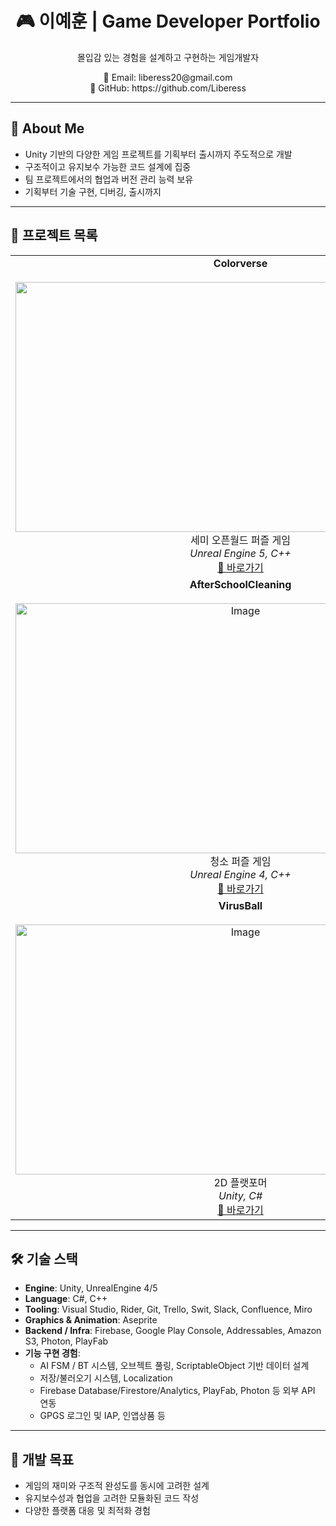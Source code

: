 <h1 align="center">🎮 이예훈 | Game Developer Portfolio</h1>
<p align="center">몰입감 있는 경험을 설계하고 구현하는 게임개발자</p>

<p align="center">
  📧 Email: liberess20@gmail.com  
  <br>
  🐙 GitHub: https://github.com/Liberess
</p>

---

## 🧩 About Me

- Unity 기반의 다양한 게임 프로젝트를 기획부터 출시까지 주도적으로 개발
- 구조적이고 유지보수 가능한 코드 설계에 집중
- 팀 프로젝트에서의 협업과 버전 관리 능력 보유
- 기획부터 기술 구현, 디버깅, 출시까지

---

## 📌 프로젝트 목록

<table>
  <tr>
    <td align="center">
      <strong>Colorverse</strong><br/><br/>
      <img src="https://github.com/user-attachments/assets/8fad19a9-bcdd-4908-9c93-ff8c5548ef32" width="720" height="400"/><br/>
      세미 오픈월드 퍼즐 게임<br/>
      <em>Unreal Engine 5, C++</em><br/>
      <a href="https://github.com/Liberess/Portpolio/tree/main/Colorverse">🔗 바로가기</a>
    </td>
    <td align="center">
      <strong>ReadyOrNot</strong><br/><br/>
      <img width="720" height="400" alt="Image" src="https://github.com/user-attachments/assets/ce2ec959-5bea-4969-9dbf-619fe018fded"/><br/>
      싱글/멀티 슈팅 게임<br/>
      <em>Unity, C#, Photon</em><br/>
      <a href="https://github.com/Liberess/Portpolio/tree/main/ReadyOrNot">🔗 바로가기</a>
    </td>
    <td align="center">
      <strong>Gooey's ClayIsland</strong><br/><br/>
      <img width="720" height="400" alt="Image" src="https://github.com/user-attachments/assets/c35e40d1-8566-43c0-94cb-f69ce874f110" /><br/>
      어드벤처 퍼즐 게임<br/>
      <em>Unity, C#</em><br/>
      <a href="https://github.com/Liberess/Portpolio/tree/main/Gooey's%20ClayIsland">🔗 바로가기</a>
    </td>
  </tr>
  <tr>
    <td align="center">
      <strong>AfterSchoolCleaning</strong><br/><br/>
      <img width="720" height="400" alt="Image" src="https://github.com/user-attachments/assets/8c356470-8510-4198-88ba-6334d2a42870" /><br/>
      청소 퍼즐 게임<br/>
      <em>Unreal Engine 4, C++</em><br/>
      <a href="https://github.com/Liberess/Portpolio/tree/main/AfterSchoolCleaning">🔗 바로가기</a>
    </td>
    <td align="center">
      <strong>Lumidia VR Services</strong><br/><br/>
      <img width="720" height="400" alt="Image" src="https://github.com/user-attachments/assets/e8df365c-507a-49c9-b914-1db2f33b696c" /><br/>
      수술 시뮬레이션 VR 게임<br/>
      <em>Unity, C#, MetaQuest2</em><br/>
      <a href="https://github.com/Liberess/Portpolio/tree/main/Lumidia%20Games%20Virtual%20Reality%20Services">🔗 바로가기</a>
    </td>
    <td align="center">
      <strong>WarmHeart</strong><br/><br/>
      <img width="720" height="400" alt="Image" src="https://github.com/user-attachments/assets/a7b3e82b-eb04-4016-8d5a-3b6433cceef8" /><br/>
      2D 플랫포머<br/>
      <em>Unity, C#</em><br/>
      <a href="https://github.com/Liberess/Portpolio/tree/main/WarmHeart">🔗 바로가기</a>
    </td>
  </tr>
  <tr>
    <td align="center">
      <strong>VirusBall</strong><br/><br/>
      <img width="720" height="400" alt="Image" src="https://github.com/user-attachments/assets/2f231125-4396-4e35-bdbe-90cd8ae9c22c" /><br/>
      2D 플랫포머<br/>
      <em>Unity, C#</em><br/>
      <a href="https://github.com/Liberess/Portpolio/tree/main/VirusBall">🔗 바로가기</a>
    </td>
  </tr>
</table>

---

## 🛠️ 기술 스택

- **Engine**: Unity, UnrealEngine 4/5
- **Language**: C#, C++  
- **Tooling**: Visual Studio, Rider, Git, Trello, Swit, Slack, Confluence, Miro  
- **Graphics & Animation**: Aseprite  
- **Backend / Infra**: Firebase, Google Play Console, Addressables, Amazon S3, Photon, PlayFab  
- **기능 구현 경험**:
  - AI FSM / BT 시스템, 오브젝트 풀링, ScriptableObject 기반 데이터 설계
  - 저장/불러오기 시스템, Localization
  - Firebase Database/Firestore/Analytics, PlayFab, Photon 등 외부 API 연동
  - GPGS 로그인 및 IAP, 인앱상품 등

---

## 🎯 개발 목표

- 게임의 재미와 구조적 완성도를 동시에 고려한 설계  
- 유지보수성과 협업을 고려한 모듈화된 코드 작성  
- 다양한 플랫폼 대응 및 최적화 경험
